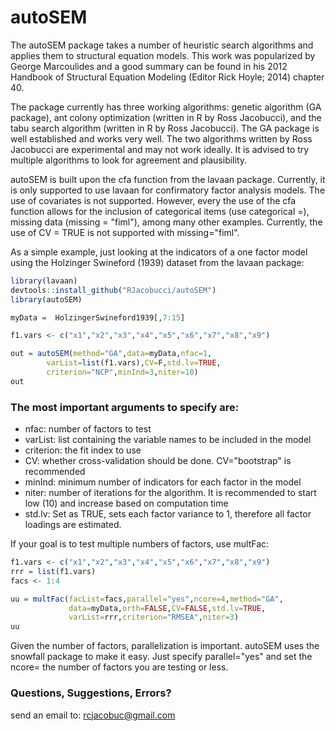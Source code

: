 
<!-- README.md is generated from README.Rmd. Please edit that file -->
autoSEM
=======

The autoSEM package takes a number of heuristic search algorithms and applies them to structural equation models. This work was popularized by George Marcoulides and a good summary can be found in his 2012 Handbook of Structural Equation Modeling (Editor Rick Hoyle; 2014) chapter 40.

The package currently has three working algorithms: genetic algorithm (GA package), ant colony optimization (written in R by Ross Jacobucci), and the tabu search algorithm (written in R by Ross Jacobucci). The GA package is well established and works very well. The two algorithms written by Ross Jacobucci are experimental and may not work ideally. It is advised to try multiple algorithms to look for agreement and plausibility.

autoSEM is built upon the cfa function from the lavaan package. Currently, it is only supported to use lavaan for confirmatory factor analysis models. The use of covariates is not supported. However, every the use of the cfa function allows for the inclusion of categorical items (use categorical =), missing data (missing = "fiml"), among many other examples. Currently, the use of CV = TRUE is not supported with missing="fiml".

As a simple example, just looking at the indicators of a one factor model using the Holzinger Swineford (1939) dataset from the lavaan package:

``` r
library(lavaan)
devtools::install_github("RJacobucci/autoSEM")
library(autoSEM)

myData =  HolzingerSwineford1939[,7:15]

f1.vars <- c("x1","x2","x3","x4","x5","x6","x7","x8","x9")

out = autoSEM(method="GA",data=myData,nfac=1,
        varList=list(f1.vars),CV=F,std.lv=TRUE,
        criterion="NCP",minInd=3,niter=10)
out
```

### The most important arguments to specify are:

-   nfac: number of factors to test
-   varList: list containing the variable names to be included in the model
-   criterion: the fit index to use
-   CV: whether cross-validation should be done. CV="bootstrap" is recommended
-   minInd: minimum number of indicators for each factor in the model
-   niter: number of iterations for the algorithm. It is recommended to start low (10) and increase based on computation time
-   std.lv: Set as TRUE, sets each factor variance to 1, therefore all factor loadings are estimated.

If your goal is to test multiple numbers of factors, use multFac:

``` r
f1.vars <- c("x1","x2","x3","x4","x5","x6","x7","x8","x9")
rrr = list(f1.vars)
facs <- 1:4

uu = multFac(facList=facs,parallel="yes",ncore=4,method="GA",
             data=myData,orth=FALSE,CV=FALSE,std.lv=TRUE,
             varList=rrr,criterion="RMSEA",niter=3)
uu
```

Given the number of factors, parallelization is important. autoSEM uses the snowfall package to make it easy. Just specify parallel="yes" and set the ncore= the number of factors you are testing or less.

### Questions, Suggestions, Errors?

send an email to: <rcjacobuc@gmail.com>
